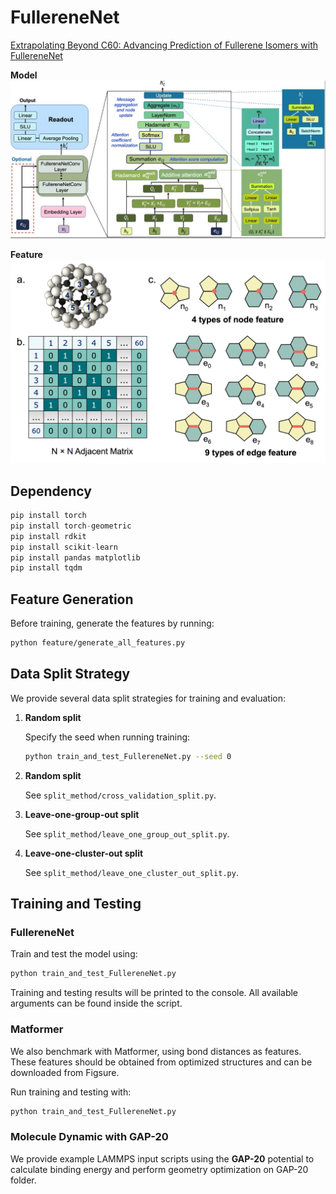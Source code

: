 # FullereneNet
[Extrapolating Beyond C60: Advancing Prediction of Fullerene Isomers with FullereneNet](https://chemrxiv.org/engage/chemrxiv/article-details/68614e6ec1cb1ecda01b3421) 

**Model** 
![Image](model.jpg)

**Feature**
![Image](feature.png)

## Dependency
```python
pip install torch
pip install torch-geometric
pip install rdkit
pip install scikit-learn
pip install pandas matplotlib
pip install tqdm 
```

## Feature Generation 
Before training, generate the features by running:
``` bash
python feature/generate_all_features.py
```

## Data Split Strategy
We provide several data split strategies for training and evaluation:
1. **Random split**

    Specify the seed when running training:
    ```bash
    python train_and_test_FullereneNet.py --seed 0
    ```
2. **Random split**

    See `split_method/cross_validation_split.py`.

3. **Leave-one-group-out split**

    See `split_method/leave_one_group_out_split.py`.
 
4. **Leave-one-cluster-out split**

    See `split_method/leave_one_cluster_out_split.py`.

## Training and Testing
### FullereneNet
Train and test the model using:
``` bash
python train_and_test_FullereneNet.py
```
Training and testing results will be printed to the console.
All available arguments can be found inside the script.
### Matformer
We also benchmark with Matformer, using bond distances as features.
These features should be obtained from optimized structures and can be downloaded from Figsure. 

Run training and testing with:
``` bash
python train_and_test_FullereneNet.py
```
### Molecule Dynamic with GAP-20
We provide example LAMMPS input scripts using the **GAP-20** potential to calculate binding energy and perform geometry optimization on GAP-20 folder. 